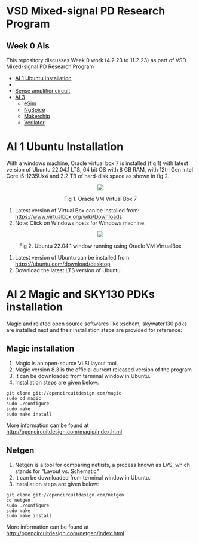 # VSD Mixed-signal PD Research Program

## Week 0 AIs 

This repository discusses Week 0 work (4.2.23 to 11.2.23) as part of VSD Mixed-signal PD Research Program

- [AI 1 Ubuntu Installation ](#ai-1-ubuntu-installation)
- 
- [Sense amplifier circuit](#Sense-amplifier-circuit)
- [AI 3](#Open-Source-Tools-Used)
  * [eSim](#esim)
  * [NgSpice](#ngspice)
  * [Makerchip](#makerchip)
  * [Verilator](#verilator)


# AI 1 Ubuntu Installation 

With a windows machine, Oracle virtual box 7 is installed (fig 1) with latest version of Ubuntu 22.04.1 LTS, 64 bit OS with 8 GB RAM, with 12th Gen Intel Core i5-1235Ux4 and 2.2 TB of hard-disk space as shown in fig 2.  

<p align="center">
<img src="https://user-images.githubusercontent.com/99788755/218107293-26693c31-e9a6-4b92-becd-c90a36c12655.png">
</p> 
<p align="center">
Fig 1. Oracle VM Virtual Box 7 
</p>

1. Latest version of Virtual Box can be installed from: https://www.virtualbox.org/wiki/Downloads
2. Note: Click on Windows hosts for Windows machine. 

<p align="center">
<img src="https://user-images.githubusercontent.com/99788755/218108179-aef04619-8f6e-468a-9bbc-1e5dce5818eb.png">
</p> 
<p align="center">
Fig 2. Ubuntu 22.04.1 window running using Oracle VM VirtualBox
</p>


1. Latest version of Ubuntu can be installed from: https://ubuntu.com/download/desktop
2. Download the latest LTS version of Ubuntu


# AI 2 Magic and SKY130 PDKs installation 

Magic and related open source softwares like xschem, skywater130 pdks are installed next and their installation steps are provided for reference: 

## Magic installation 

1. Magic is an open-source VLSI layout tool. 
2. Magic version 8.3 is the official current released version of the program
3. It can be downloaded from terminal window in Ubuntu. 
4. Installation steps are given below:

```
git clone git://opencircuitdesign.com/magic
sudo cd magic
sudo ./configure
sudo make
sudo make install
```

More information can be found at http://opencircuitdesign.com/magic/index.html

## Netgen

1. Netgen is a tool for comparing netlists, a process known as LVS, which stands for "Layout vs. Schematic"
2. It can be downloaded from terminal window in Ubuntu. 
3. Installation steps are given below:

```
git clone git://opencircuitdesign.com/netgen
cd netgen
sudo ./configure
sudo make
sudo make install
```
More information can be found at http://opencircuitdesign.com/netgen/index.html




